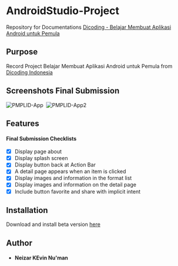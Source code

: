 # AndroidStudio-Project
Repository for Documentations [Dicoding - Belajar Membuat Aplikasi Android untuk Pemula](https://www.dicoding.com/academies/51)

## Purpose
Record Project Belajar Membuat Aplikasi Android untuk Pemula from [Dicoding Indonesia](https://www.dicoding.com/)

## Screenshots Final Submission
![PMPLID-App](https://user-images.githubusercontent.com/107177632/198568532-785a6295-f4d5-46a7-8dfe-81d8b6b8e03e.png)&nbsp;
![PMPLID-App2](https://user-images.githubusercontent.com/107177632/198568667-e3a8efd3-63e3-4660-be38-eeedcb487304.png)

 ## Features
#### Final Submission Checklists

- [x] Display page about
- [x] Display splash screen
- [x] Display button back at Action Bar
- [x] A detail page appears when an item is clicked
- [x] Display images and information in the format list
- [x] Display images and information on the detail page
- [x] Include button favorite and share with implicit intent

## Installation
Download and install beta version [here](PMPLIDApp/app/release/PMPLID-beta.apk)

## Author
* #### Neizar KEvin Nu'man
